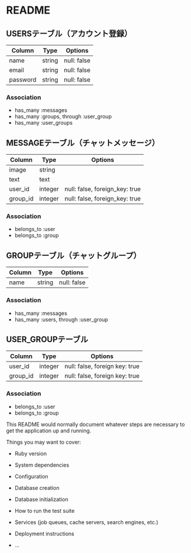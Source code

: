 # README

## USERSテーブル（アカウント登録）
|Column|Type|Options|
|------|----|-------|
|name|string|null: false|
|email|string|null: false|
|password|string|null: false|
### Association
- has_many :messages
- has_many :groups, through :user_group
- has_many :user_groups

## MESSAGEテーブル（チャットメッセージ）
|Column|Type|Options|
|------|----|-------|
|image|string|
|text|text|
|user_id|integer|null: false, foreign_key: true|
|group_id|integer|null: false, foreign_key: true|
### Association
- belongs_to :user
- belongs_to :group

## GROUPテーブル（チャットグループ）
|Column|Type|Options|
|------|----|-------|
|name|string|null: false|
### Association
- has_many :messages
- has_many :users, through :user_group

## USER_GROUPテーブル
|Column|Type|Options|
|------|----|-------|
|user_id|integer|null: false, foreign key: true|
|group_id|integer|null: false, foreign key: true|
### Association
- belongs_to :user
- belongs_to :group


This README would normally document whatever steps are necessary to get the
application up and running.

Things you may want to cover:

* Ruby version

* System dependencies

* Configuration

* Database creation

* Database initialization

* How to run the test suite

* Services (job queues, cache servers, search engines, etc.)

* Deployment instructions

* ...

